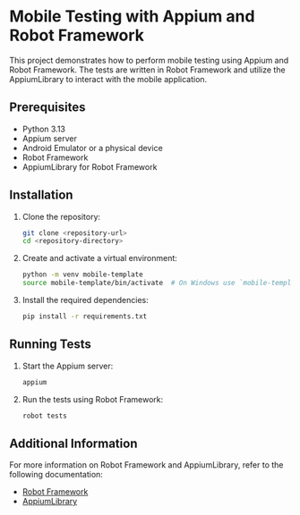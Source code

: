 # Mobile Testing with Appium and Robot Framework

This project demonstrates how to perform mobile testing using Appium and Robot Framework. The tests are written in Robot Framework and utilize the AppiumLibrary to interact with the mobile application.

## Prerequisites

- Python 3.13
- Appium server
- Android Emulator or a physical device
- Robot Framework
- AppiumLibrary for Robot Framework

## Installation

1. Clone the repository:
    ```sh
    git clone <repository-url>
    cd <repository-directory>
    ```

2. Create and activate a virtual environment:
    ```sh
    python -m venv mobile-template
    source mobile-template/bin/activate  # On Windows use `mobile-template\Scripts\activate`
    ```

3. Install the required dependencies:
    ```sh
    pip install -r requirements.txt
    ```

## Running Tests

1. Start the Appium server:
    ```sh
    appium
    ```

2. Run the tests using Robot Framework:
    ```sh
    robot tests
    ```

## Additional Information

For more information on Robot Framework and AppiumLibrary, refer to the following documentation:
- [Robot Framework](https://robotframework.org/)
- [AppiumLibrary](https://github.com/serhatbolsu/robotframework-appiumlibrary)
 